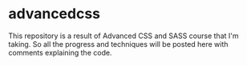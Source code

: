 # advancedcss
This repository is a result of Advanced CSS and SASS course that I'm taking. So all the progress and techniques will be posted here with comments explaining the code.
